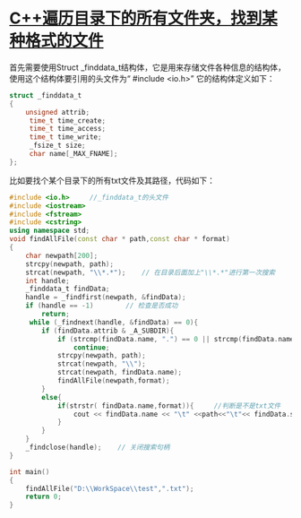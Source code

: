# [C++遍历目录下的所有文件夹，找到某种格式的文件](https://blog.csdn.net/a342500329a/article/details/83855774)
首先需要使用Struct _finddata_t结构体，它是用来存储文件各种信息的结构体，
使用这个结构体要引用的头文件为“ #include <io.h>”
它的结构体定义如下：
```cpp
struct _finddata_t
{
    unsigned attrib;
     time_t time_create;
     time_t time_access;
     time_t time_write;
     _fsize_t size;
     char name[_MAX_FNAME];
};
```
比如要找个某个目录下的所有txt文件及其路径，代码如下：
```cpp
#include <io.h>		//_finddata_t的头文件
#include <iostream>
#include <fstream>
#include <cstring>
using namespace std;
void findAllFile(const char * path,const char * format)
{
    char newpath[200];
    strcpy(newpath, path);
    strcat(newpath, "\\*.*");    // 在目录后面加上"\\*.*"进行第一次搜索
    int handle;
    _finddata_t findData;
    handle = _findfirst(newpath, &findData);
    if (handle == -1)        // 检查是否成功
        return;
     while (_findnext(handle, &findData) == 0){
        if (findData.attrib & _A_SUBDIR){
            if (strcmp(findData.name, ".") == 0 || strcmp(findData.name, "..") == 0)
                continue;
            strcpy(newpath, path);
            strcat(newpath, "\\");
            strcat(newpath, findData.name);
            findAllFile(newpath,format);
        }
        else{
            if(strstr( findData.name,format)){     //判断是不是txt文件
                cout << findData.name << "\t" <<path<<"\t"<< findData.size << " bytes.\n";
            }
        }
    }
    _findclose(handle);    // 关闭搜索句柄
}

int main()
{
    findAllFile("D:\\WorkSpace\\test",".txt");
    return 0;
}
```
